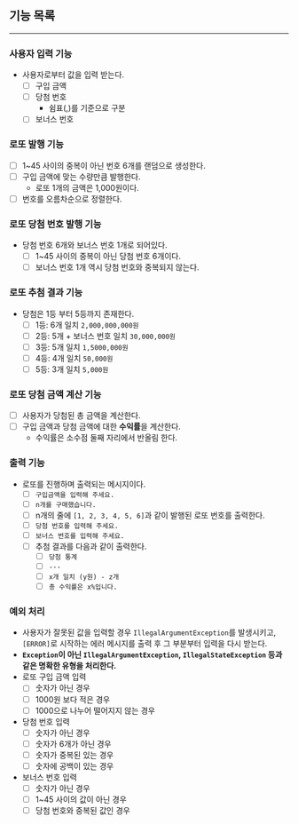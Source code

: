 ## 기능 목록

---

### 사용자 입력 기능
- 사용자로부터 값을 입력 받는다.
    - [ ] 구입 금액
    - [ ] 당첨 번호
        - 쉼표(,)를 기준으로 구분
    - [ ] 보너스 번호

### 로또 발행 기능
- [ ] 1~45 사이의 중복이 아닌 번호 6개를 랜덤으로 생성한다.
- [ ] 구입 금액에 맞는 수량만큼 발행한다.
    - 로또 1개의 금액은 1,000원이다.
- [ ] 번호를 오름차순으로 정렬한다.

### 로또 당첨 번호 발행 기능
- 당첨 번호 6개와 보너스 번호 1개로 되어있다.
    - [ ] 1~45 사이의 중복이 아닌 당첨 번호 6개이다.
    - [ ] 보너스 번호 1개 역시 당첨 번호와 중복되지 않는다.

### 로또 추첨 결과 기능
- 당첨은 1등 부터 5등까지 존재한다.
    - [ ] 1등: 6개 일치 `2,000,000,000원`
    - [ ] 2등: 5개 + 보너스 번호 일치 `30,000,000원`
    - [ ] 3등: 5개 일치 `1,5000,000원`
    - [ ] 4등: 4개 일치 `50,000원`
    - [ ] 5등: 3개 일치 `5,000원`

### 로또 당첨 금액 계산 기능
- [ ] 사용자가 당첨된 총 금액을 계산한다.
- [ ] 구입 금액과 당첨 금액에 대한 **수익률**을 계산한다.
  - 수익률은 소수점 둘째 자리에서 반올림 한다.

### 출력 기능
- 로또를 진행하며 출력되는 메시지이다.
  - [ ] `구입금액을 입력해 주세요.`
  - [ ] `n개를 구매했습니다.`
  - [ ] n개의 줄에 `[1, 2, 3, 4, 5, 6]`과 같이 발행된 로또 번호를 출력한다.
  - [ ] `당첨 번호를 입력해 주세요.`
  - [ ] `보너스 번호를 입력해 주세요.`
  - [ ] 추첨 결과를 다음과 같이 출력한다.
    - [ ] `당첨 통계`
    - [ ] `---`
    - [ ] `x개 일치 (y원) - z개`
    - [ ] `총 수익률은 x%입니다.`

### 예외 처리
- 사용자가 잘못된 값을 입력할 경우 `IllegalArgumentException`를 발생시키고, `[ERROR]`로 시작하는 에러 메시지를 출력 후 그 부분부터 입력을 다시 받는다.
- **`Exception`이 아닌 `IllegalArgumentException`, `IllegalStateException` 등과 같은 명확한 유형을 처리한다.**
- 로또 구입 금액 입력
    - [ ] 숫자가 아닌 경우
    - [ ] 1000원 보다 적은 경우
    - [ ] 1000으로 나누어 떨어지지 않는 경우
- 당첨 번호 입력
    - [ ] 숫자가 아닌 경우
    - [ ] 숫자가 6개가 아닌 경우
    - [ ] 숫자가 중복된 있는 경우
    - [ ] 숫자에 공백이 있는 경우
- 보너스 번호 입력
  - [ ] 숫자가 아닌 경우
  - [ ] 1~45 사이의 값이 아닌 경우
  - [ ] 당첨 번호와 중복된 값인 경우
